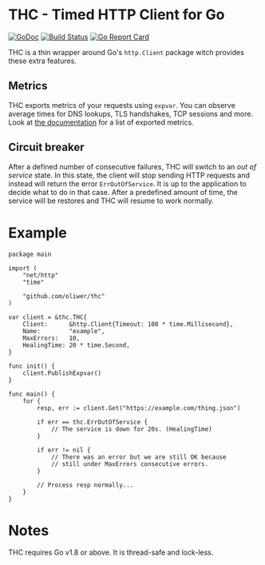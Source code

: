 THC - Timed HTTP Client for Go
==============================

[![GoDoc](https://godoc.org/github.com/oliwer/thc?status.svg)](https://godoc.org/github.com/oliwer/thc)
[![Build Status](https://travis-ci.org/oliwer/thc.png)](https://travis-ci.org/oliwer/thc)
[![Go Report Card](https://goreportcard.com/badge/oliwer/thc)](https://goreportcard.com/report/oliwer/thc)

THC is a thin wrapper around Go's `http.Client` package witch provides these extra features.

## Metrics

THC exports metrics of your requests using `expvar`. You can observe average times for DNS lookups,
TLS handshakes, TCP sessions and more. Look at [the documentation](https://godoc.org/github.com/oliwer/thc)
for a list of exported metrics.

## Circuit breaker

After a defined number of consecutive failures, THC will switch to an *out of service* state.
In this state, the client will stop sending HTTP requests and instead will return the error
`ErrOutOfService`. It is up to the application to decide what to do in that case. After a
predefined amount of time, the service will be restores and THC will resume to work normally.

# Example

    package main

    import (
        "net/http"
        "time"

        "github.com/oliwer/thc"
    )

    var client = &thc.THC{
        Client:      &http.Client{Timeout: 100 * time.Millisecond},
        Name:        "example",
        MaxErrors:   10,
        HealingTime: 20 * time.Second,
    }

    func init() {
        client.PublishExpvar()
    }

    func main() {
        for {
            resp, err := client.Get("https://example.com/thing.json")

            if err == thc.ErrOutOfService {
                // The service is down for 20s. (HealingTime)
            }

            if err != nil {
                // There was an error but we are still OK because
                // still under MaxErrors consecutive errors.
            }

            // Process resp normally...
        }
    }

# Notes

THC requires Go v1.8 or above. It is thread-safe and lock-less.

